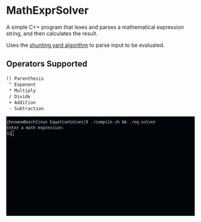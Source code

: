 # MathExprSolver 
A simple C++ program that lexes and parses a mathematical expression string, and then calculates the result.

Uses the [shunting yard algorithm](https://en.wikipedia.org/wiki/Shunting_yard_algorithm) to parse input to be evaluated.

## Operators Supported
```
() Parenthesis
 ^ Exponent
 * Multiply
 / Divide
 + Addition
 - Subtraction
```

![Example](images/math-expr-solver.gif)